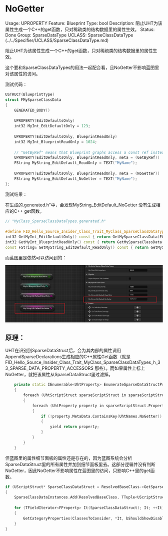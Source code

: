 # NoGetter

Usage: UPROPERTY
Feature: Blueprint
Type: bool
Description: 阻止UHT为该属性生成一个C++的get函数，只对稀疏类的结构数据里的属性生效。
Status: Done
Group: SparseDataType
UCLASS: SparseClassDataType (../../Specifier/UCLASS/SparseClassDataType.md)

阻止UHT为该属性生成一个C++的get函数，只对稀疏类的结构数据里的属性生效。

这个要和SparseClassDataTypes的用法一起配合看，且NoGetter不影响蓝图里对该属性的访问。

测试代码：

```cpp
USTRUCT(BlueprintType)
struct FMySparseClassData
{
	GENERATED_BODY()

	UPROPERTY(EditDefaultsOnly)
	int32 MyInt_EditDefaultOnly = 123;

	UPROPERTY(EditDefaultsOnly, BlueprintReadOnly)
	int32 MyInt_BlueprintReadOnly = 1024;

	// "GetByRef" means that Blueprint graphs access a const ref instead of a copy.
	UPROPERTY(EditDefaultsOnly, BlueprintReadOnly, meta = (GetByRef))
	FString MyString_EditDefault_ReadOnly = TEXT("MyName");

	UPROPERTY(EditDefaultsOnly, BlueprintReadOnly, meta = (NoGetter))
	FString MyString_EditDefault_NoGetter = TEXT("MyName");
};
```

测试结果：

在生成的.generated.h"中，会发现MyString_EditDefault_NoGetter 没有生成相应的C++ get函数。

```cpp
// "MyClass_SparseClassDataTypes.generated.h"

#define FID_Hello_Source_Insider_Class_Trait_MyClass_SparseClassDataTypes_h_33_SPARSE_DATA_PROPERTY_ACCESSORS \
int32 GetMyInt_EditDefaultOnly() const { return GetMySparseClassData(EGetSparseClassDataMethod::ArchetypeIfNull)->MyInt_EditDefaultOnly; } \
int32 GetMyInt_BlueprintReadOnly() const { return GetMySparseClassData(EGetSparseClassDataMethod::ArchetypeIfNull)->MyInt_BlueprintReadOnly; } \
const FString& GetMyString_EditDefault_ReadOnly() const { return GetMySparseClassData(EGetSparseClassDataMethod::ArchetypeIfNull)->MyString_EditDefault_ReadOnly; }
```

而蓝图里是依然可以访问到的：

![Untitled](NoGetter/Untitled.png)

## 原理：

UHT在识别到SparseDataStruct后，会为其内部的属性调用AppendSparseDeclarations生成相应的C++属性Get函数（就是FID_Hello_Source_Insider_Class_Trait_MyClass_SparseClassDataTypes_h_33_SPARSE_DATA_PROPERTY_ACCESSORS 那些）。而如果属性上标上NoGetter，就把该属性从SparseDataStruct里过滤掉。

```cpp
	private static IEnumerable<UhtProperty> EnumerateSparseDataStructProperties(IEnumerable<UhtScriptStruct> sparseScriptStructs)
	{
		foreach (UhtScriptStruct sparseScriptStruct in sparseScriptStructs)
		{
			foreach (UhtProperty property in sparseScriptStruct.Properties)
			{
				if (!property.MetaData.ContainsKey(UhtNames.NoGetter))
				{
					yield return property;
				}
			}
		}
	}
```

但蓝图里的属性细节面板的属性还是存在的，因为蓝图系统会分析SparseDataStruct里的所有属性并加到细节面板里去。这部分逻辑并没有判断NoGetter，因此NoGetter不影响属性在蓝图里的访问，只影响C++里的get函数。

```cpp
if (UScriptStruct* SparseClassDataStruct = ResolvedBaseClass->GetSparseClassDataStruct())
{
	SparseClassDataInstances.Add(ResolvedBaseClass, TTuple<UScriptStruct*, void*>(SparseClassDataStruct, ResolvedBaseClass->GetOrCreateSparseClassData()));

	for (TFieldIterator<FProperty> It(SparseClassDataStruct); It; ++It)
	{
		GetCategoryProperties(ClassesToConsider, *It, bShouldShowDisableEditOnInstance, bShouldShowHiddenProperties, CategoriesFromBlueprints, CategoriesFromProperties, SortedCategories);
	}
}

```